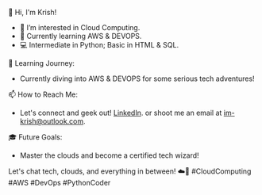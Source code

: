 👋 Hi, I'm Krish!

- 👀 I’m interested in Cloud Computing.
- 🌱 Currently learning AWS & DEVOPS.
- 💻 Intermediate in Python; Basic in HTML & SQL.

🚀 Learning Journey:
- Currently diving into AWS & DEVOPS for some serious tech adventures!

📫 How to Reach Me:
- Let's connect and geek out! [LinkedIn](www.linkedin.com/in/im-krish).
  or shoot me an email at im-krish@outlook.com.

🎓 Future Goals:
- Master the clouds and become a certified tech wizard!

Let's chat tech, clouds, and everything in between! ☁️🚀 #CloudComputing #AWS #DevOps #PythonCoder
